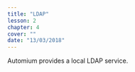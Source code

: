 ```yaml
---
title: "LDAP"
lesson: 2
chapter: 4
cover: ""
date: "13/03/2018"
---
```


Automium provides a local LDAP service.
